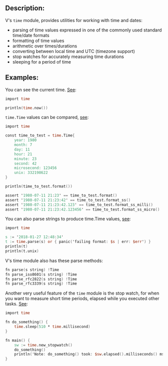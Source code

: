 ## Description:

V's `time` module, provides utilities for working with time and dates:
- parsing of time values expressed in one of the commonly used standard time/date formats
- formatting of time values
- arithmetic over times/durations
- converting between local time and UTC (timezone support)
- stop watches for accurately measuring time durations
- sleeping for a period of time

## Examples:

You can see the current time. [See](https://play.vlang.io/?query=c121a6dda7):
```v
import time

println(time.now())
```

`time.Time` values can be compared, [see](https://play.vlang.io/?query=133d1a0ce5):
```v
import time

const time_to_test = time.Time{
	year: 1980
	month: 7
	day: 11
	hour: 21
	minute: 23
	second: 42
	microsecond: 123456
	unix: 332198622
}

println(time_to_test.format())

assert '1980-07-11 21:23' == time_to_test.format()
assert '1980-07-11 21:23:42' == time_to_test.format_ss()
assert '1980-07-11 21:23:42.123' == time_to_test.format_ss_milli()
assert '1980-07-11 21:23:42.123456' == time_to_test.format_ss_micro()
```

You can also parse strings to produce time.Time values,
[see](https://play.vlang.io/p/b02ca6027f):
```v
import time

s := '2018-01-27 12:48:34'
t := time.parse(s) or { panic('failing format: $s | err: $err') }
println(t)
println(t.unix)
```

V's time module also has these parse methods:
```v ignore
fn parse(s string) !Time
fn parse_iso8601(s string) !Time
fn parse_rfc2822(s string) !Time
fn parse_rfc3339(s string) !Time
```

Another very useful feature of the `time` module is the stop watch,
for when you want to measure short time periods, elapsed while you
executed other tasks. [See](https://play.vlang.io/?query=f6c008bc34):
```v
import time

fn do_something() {
	time.sleep(510 * time.millisecond)
}

fn main() {
	sw := time.new_stopwatch()
	do_something()
	println('Note: do_something() took: $sw.elapsed().milliseconds() ms')
}	
```
